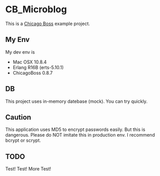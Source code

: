# CB_Microblog

This is a [Chicago Boss](http://www.chicagoboss.org "Chicago Boss") example project.

## My Env

My dev env is

* Mac OSX 10.8.4
* Erlang R16B (erts-5.10.1)
* ChicagoBoss 0.8.7

## DB

This project uses in-memory datebase (mock).
You can try quickly.

## Caution

This application uses MD5 to encrypt passwords easily.
But this is dangerous. Please do NOT imitate this in production env.
I recommend bcrypt or scrypt.

## TODO

Test! Test! More Test!